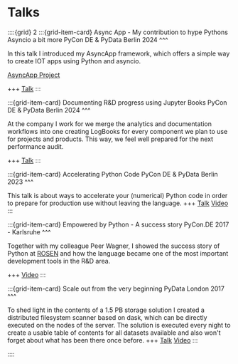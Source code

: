 # Talks

::::{grid} 2
:::{grid-item-card} Async App - My contribution to hype Pythons Asyncio a bit more
PyCon DE & PyData Berlin 2024
^^^

In this talk I introduced my AsyncApp framework, which offers a simple way to create IOT apps using Python and asyncio.

[AsyncApp Project](https://github.com/jneines/async_app)

+++
[Talk](https://jneines.github.io/async_app_talk_pycon_de_2024/intro.html)
:::


:::{grid-item-card} Documenting R&D progress using Jupyter Books
PyCon DE & PyData Berlin 2024
^^^

At the company I work for we merge the analytics and documentation workflows into one creating LogBooks for every component we plan to use for projects and products. This way, we feel well prepared for the next performance audit.

+++
[Talk]()
:::

:::{grid-item-card} Accelerating Python Code
PyCon DE & PyData Berlin 2023
^^^

This talk is about ways to accelerate your (numerical) Python code in order to prepare for production use without leaving the language.
+++
[Talk](https://jneines.github.io/accelerating_python_code/intro.html)
[Video](https://www.youtube.com/watch?v=HfQkY1gv2es)
:::

:::{grid-item-card} Empowered by Python - A success story
PyCon.DE 2017 - Karlsruhe
^^^

Together with my colleague Peer Wagner, I showed the success story of Python at [ROSEN](https://www.rosen-group.com/en) and how the language became one of the most important development tools in the R&D area.

+++
[Video](https://www.youtube.com/watch?v=2Ku3tV3QQ3M)
:::

:::{grid-item-card} Scale out from the very beginning
PyData London 2017
^^^

To shed light in the contents of a 1.5 PB storage solution I created a distributed filesystem scanner based on dask, which can be directly executed on the nodes of the server. The solution is executed every night to create a usable table of contents for all datasets available and also won't forget about what has been there once before.
+++
[Talk](https://github.com/jneines/talks/blob/master/pydata-london-2017/Scale%20out%20from%20the%20very%20beginning%20-%20efficiently%20explore%20Dark%20Data%20-%20lite.ipynb)
[Video](https://www.youtube.com/watch?v=s7cWVydFpCU&t=46s)
:::

::::

